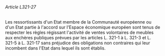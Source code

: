 ###### Article L321-27

Les ressortissants d'un Etat membre de la Communauté européenne ou d'un Etat partie à l'accord sur l'Espace économique européen sont tenus de respecter les règles régissant l'activité de ventes volontaires de meubles aux enchères publiques prévues par les articles L. 321-1 à L. 321-3 et L. 321-5 à L. 321-17 sans préjudice des obligations non contraires qui leur incombent dans l'Etat dans lequel ils sont établis.

